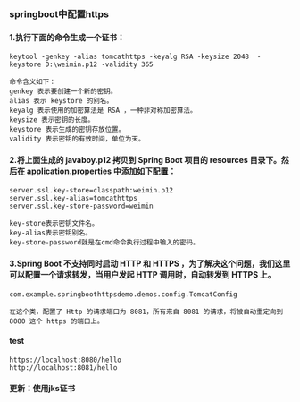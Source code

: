 ### springboot中配置https

#### 1.执行下面的命令生成一个证书：
    keytool -genkey -alias tomcathttps -keyalg RSA -keysize 2048  -keystore D:\weimin.p12 -validity 365

    命令含义如下：
    genkey 表示要创建一个新的密钥。
    alias 表示 keystore 的别名。
    keyalg 表示使用的加密算法是 RSA ，一种非对称加密算法。
    keysize 表示密钥的长度。
    keystore 表示生成的密钥存放位置。
    validity 表示密钥的有效时间，单位为天。

#### 2.将上面生成的 javaboy.p12 拷贝到 Spring Boot 项目的 resources 目录下。然后在 application.properties 中添加如下配置：

    server.ssl.key-store=classpath:weimin.p12
    server.ssl.key-alias=tomcathttps
    server.ssl.key-store-password=weimin

    key-store表示密钥文件名。
    key-alias表示密钥别名。
    key-store-password就是在cmd命令执行过程中输入的密码。

#### 3.Spring Boot 不支持同时启动 HTTP 和 HTTPS ，为了解决这个问题，我们这里可以配置一个请求转发，当用户发起 HTTP 调用时，自动转发到 HTTPS 上。

    com.example.springboothttpsdemo.demos.config.TomcatConfig

    在这个类，配置了 Http 的请求端口为 8081，所有来自 8081 的请求，将被自动重定向到 8080 这个 https 的端口上。


#### test
    https://localhost:8080/hello
    http://localhost:8081/hello

#### 更新：使用jks证书